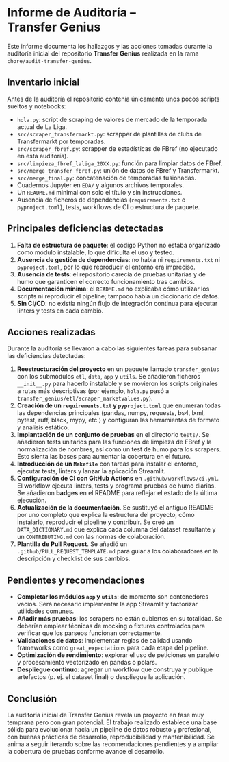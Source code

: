 # Informe de Auditoría – Transfer Genius

Este informe documenta los hallazgos y las acciones tomadas durante la
auditoría inicial del repositorio **Transfer Genius** realizada en la
rama `chore/audit-transfer-genius`.

## Inventario inicial

Antes de la auditoría el repositorio contenía únicamente unos pocos
scripts sueltos y notebooks:

- `hola.py`: script de scraping de valores de mercado de la temporada
  actual de La Liga.
- `src/scraper_transfermarkt.py`: scrapper de plantillas de clubs de
  Transfermarkt por temporadas.
- `src/scraper_fbref.py`: scrapper de estadísticas de FBref (no
  ejecutado en esta auditoría).
- `src/limpieza_fbref_laliga_20XX.py`: función para limpiar datos de
  FBref.
- `src/merge_transfer_fbref.py`: unión de datos de FBref y
  Transfermarkt.
- `src/merge_final.py`: concatenación de temporadas fusionadas.
- Cuadernos Jupyter en `EDA/` y algunos archivos temporales.
- Un `README.md` minimal con solo el título y sin instrucciones.
- Ausencia de ficheros de dependencias (`requirements.txt` o
  `pyproject.toml`), tests, workflows de CI o estructura de paquete.

## Principales deficiencias detectadas

1. **Falta de estructura de paquete**: el código Python no estaba
   organizado como módulo instalable, lo que dificulta el uso y
   testeo.
2. **Ausencia de gestión de dependencias**: no había ni
   `requirements.txt` ni `pyproject.toml`, por lo que reproducir
   el entorno era impreciso.
3. **Ausencia de tests**: el repositorio carecía de pruebas unitarias y
   de humo que garanticen el correcto funcionamiento tras cambios.
4. **Documentación mínima**: el `README.md` no explicaba cómo utilizar
   los scripts ni reproducir el pipeline; tampoco había un diccionario
   de datos.
5. **Sin CI/CD**: no existía ningún flujo de integración continua para
   ejecutar linters y tests en cada cambio.

## Acciones realizadas

Durante la auditoría se llevaron a cabo las siguientes tareas para
subsanar las deficiencias detectadas:

1. **Reestructuración del proyecto** en un paquete llamado
   `transfer_genius` con los submódulos `etl`, `data`, `app` y
   `utils`.  Se añadieron ficheros `__init__.py` para hacerlo
   instalable y se movieron los scripts originales a rutas más
   descriptivas (por ejemplo, `hola.py` pasó a
   `transfer_genius/etl/scraper_marketvalues.py`).
2. **Creación de un `requirements.txt` y `pyproject.toml`** que
   enumeran todas las dependencias principales (pandas, numpy,
   requests, bs4, lxml, pytest, ruff, black, mypy, etc.) y configuran
   las herramientas de formato y análisis estático.
3. **Implantación de un conjunto de pruebas** en el directorio
   `tests/`.  Se añadieron tests unitarios para las funciones de
   limpieza de FBref y la normalización de nombres, así como un test de
   humo para los scrapers.  Esto sienta las bases para aumentar la
   cobertura en el futuro.
4. **Introducción de un `Makefile`** con tareas para instalar el
   entorno, ejecutar tests, linters y lanzar la aplicación Streamlit.
5. **Configuración de CI con GitHub Actions** en
   `.github/workflows/ci.yml`.  El workflow ejecuta linters, tests y
   programa pruebas de humo diarias.  Se añadieron
   **badges** en el README para reflejar el estado de la última
   ejecución.
6. **Actualización de la documentación**.  Se sustituyó el antiguo
   README por uno completo que explica la estructura del proyecto, cómo
   instalarlo, reproducir el pipeline y contribuir.  Se creó un
   `DATA_DICTIONARY.md` que explica cada columna del dataset resultante
   y un `CONTRIBUTING.md` con las normas de colaboración.
7. **Plantilla de Pull Request**.  Se añadió un
   `.github/PULL_REQUEST_TEMPLATE.md` para guiar a los colaboradores en
   la descripción y checklist de sus cambios.

## Pendientes y recomendaciones

* **Completar los módulos `app` y `utils`**: de momento son
  contenedores vacíos.  Será necesario implementar la app Streamlit y
  factorizar utilidades comunes.
* **Añadir más pruebas**: los scrapers no están cubiertos en su
  totalidad.  Se deberían emplear técnicas de mocking o fixtures
  controlados para verificar que los parseos funcionan correctamente.
* **Validaciones de datos**: implementar reglas de calidad usando
  frameworks como `great_expectations` para cada etapa del pipeline.
* **Optimización de rendimiento**: explorar el uso de peticiones en
  paralelo y procesamiento vectorizado en pandas o polars.
* **Despliegue continuo**: agregar un workflow que
  construya y publique artefactos (p. ej. el dataset final) o despliegue
  la aplicación.

## Conclusión

La auditoría inicial de Transfer Genius revela un proyecto en fase muy
temprana pero con gran potencial.  El trabajo realizado establece una
base sólida para evolucionar hacia un pipeline de datos robusto y
profesional, con buenas prácticas de desarrollo, reproducibilidad y
mantenibilidad.  Se anima a seguir iterando sobre las recomendaciones
pendientes y a ampliar la cobertura de pruebas conforme avance el
desarrollo.